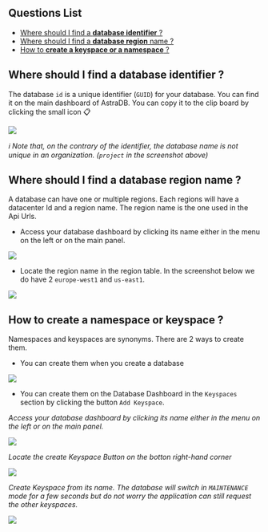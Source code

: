 ## Questions List

- [Where should I find a **database identifier** ?](#where-should-i-find-a-database-identifier)
- [Where should I find a **database region** name ?](#where-should-i-find-a-database-region-name)
- [How to **create a keyspace or a namespace** ?](#how-to-create-a-namespace-or-keyspace)

## Where should I find a database identifier ?

The database `id` is a unique identifier (`GUID`) for your database. You can find it on the main dashboard of AstraDB. You can copy it to the clip board by clicking the small icon 📋

<img src="../../../img/faq/where-database-id.png" />

_ℹ️ Note that, on the contrary of the identifier, the database name is not unique in an organization. (`project` in the screenshot above)_

## Where should I find a database region name ?

A database can have one or multiple regions. Each regions will have a datacenter Id and a region name. The region name is the one used in the Api Urls.

- Access your database dashboard by clicking its name either in the menu on the left or on the main panel.

<img src="../../../img/faq/click-db-name.png" />

- Locate the region name in the region table. In the screenshot below we do have 2 `europe-west1` and `us-east1`.

<img src="../../../img/faq/where-database-region.png" />

## How to create a namespace or keyspace ?

Namespaces and keyspaces are synonyms. There are 2 ways to create them.

- You can create them when you create a database

<img src="../../../img/faq/create-db.png" />

- You can create them on the Database Dashboard in the `Keyspaces` section by clicking the button `Add Keyspace`.

_Access your database dashboard by clicking its name either in the menu on the left or on the main panel._

<img src="../../../img/faq/click-db-name.png" />

_Locate the create Keyspace Button on the botton right-hand corner_

<img src="../../../img/faq/create-keyspace-button.png" />

_Create Keyspace from its name. The database will switch in `MAINTENANCE` mode for a few seconds but do not worry the application can still request the other keyspaces._

<img src="../../../img/faq/create-keyspace.png" />
